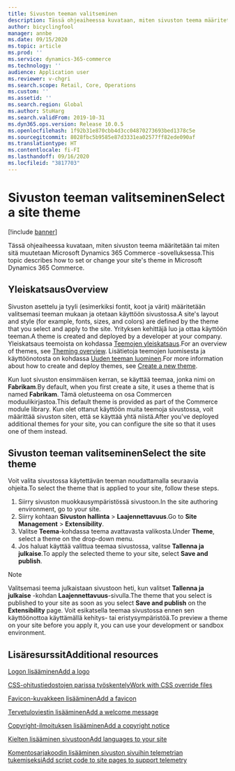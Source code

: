 ```yaml
---
title: Sivuston teeman valitseminen
description: Tässä ohjeaiheessa kuvataan, miten sivuston teema määritetään tai miten sitä muutetaan Microsoft Dynamics 365 Commerce -sovelluksessa.
author: bicyclingfool
manager: annbe
ms.date: 09/15/2020
ms.topic: article
ms.prod: ''
ms.service: dynamics-365-commerce
ms.technology: ''
audience: Application user
ms.reviewer: v-chgri
ms.search.scope: Retail, Core, Operations
ms.custom: ''
ms.assetid: ''
ms.search.region: Global
ms.author: StuHarg
ms.search.validFrom: 2019-10-31
ms.dyn365.ops.version: Release 10.0.5
ms.openlocfilehash: 1f92b31e870cbb4d3cc04870273693bed1378c5e
ms.sourcegitcommit: 8028fbc5b9585e87d3331ea02577ff82ede090af
ms.translationtype: HT
ms.contentlocale: fi-FI
ms.lasthandoff: 09/16/2020
ms.locfileid: "3817703"
---
```

# <a name="select-a-site-theme"></a><span data-ttu-id="f3dc4-103">Sivuston teeman valitseminen</span><span class="sxs-lookup"><span data-stu-id="f3dc4-103">Select a site theme</span></span>

[!include [banner](includes/banner.md)]

<span data-ttu-id="f3dc4-104">Tässä ohjeaiheessa kuvataan, miten sivuston teema määritetään tai miten sitä muutetaan Microsoft Dynamics 365 Commerce -sovelluksessa.</span><span class="sxs-lookup"><span data-stu-id="f3dc4-104">This topic describes how to set or change your site's theme in Microsoft Dynamics 365 Commerce.</span></span>

## <a name="overview"></a><span data-ttu-id="f3dc4-105">Yleiskatsaus</span><span class="sxs-lookup"><span data-stu-id="f3dc4-105">Overview</span></span>

<span data-ttu-id="f3dc4-106">Sivuston asettelu ja tyyli (esimerkiksi fontit, koot ja värit) määritetään valitsemasi teeman mukaan ja otetaan käyttöön sivustossa.</span><span class="sxs-lookup"><span data-stu-id="f3dc4-106">A site's layout and style (for example, fonts, sizes, and colors) are defined by the theme that you select and apply to the site.</span></span> <span data-ttu-id="f3dc4-107">Yrityksen kehittäjä luo ja ottaa käyttöön teeman.</span><span class="sxs-lookup"><span data-stu-id="f3dc4-107">A theme is created and deployed by a developer at your company.</span></span> <span data-ttu-id="f3dc4-108">Yleiskatsaus teemoista on kohdassa [Teemojen yleiskatsaus](http://).</span><span class="sxs-lookup"><span data-stu-id="f3dc4-108">For an overview of themes, see [Theming overview](http://).</span></span> <span data-ttu-id="f3dc4-109">Lisätietoja teemojen luomisesta ja käyttöönotosta on kohdassa [Uuden teeman luominen](http://).</span><span class="sxs-lookup"><span data-stu-id="f3dc4-109">For more information about how to create and deploy themes, see [Create a new theme](http://).</span></span>

<span data-ttu-id="f3dc4-110">Kun luot sivuston ensimmäisen kerran, se käyttää teemaa, jonka nimi on **Fabrikam**.</span><span class="sxs-lookup"><span data-stu-id="f3dc4-110">By default, when you first create a site, it uses a theme that is named **Fabrikam**.</span></span> <span data-ttu-id="f3dc4-111">Tämä oletusteema on osa Commercen moduulikirjastoa.</span><span class="sxs-lookup"><span data-stu-id="f3dc4-111">This default theme is provided as part of the Commerce module library.</span></span> <span data-ttu-id="f3dc4-112">Kun olet ottanut käyttöön muita teemoja sivustossa, voit määrittää sivuston siten, että se käyttää yhtä niistä.</span><span class="sxs-lookup"><span data-stu-id="f3dc4-112">After you've deployed additional themes for your site, you can configure the site so that it uses one of them instead.</span></span>

## <a name="select-the-site-theme"></a><span data-ttu-id="f3dc4-113">Sivuston teeman valitseminen</span><span class="sxs-lookup"><span data-stu-id="f3dc4-113">Select the site theme</span></span>

<span data-ttu-id="f3dc4-114">Voit valita sivustossa käytettävän teeman noudattamalla seuraavia ohjeita.</span><span class="sxs-lookup"><span data-stu-id="f3dc4-114">To select the theme that is applied to your site, follow these steps.</span></span>

1. <span data-ttu-id="f3dc4-115">Siirry sivuston muokkausympäristössä sivustoon.</span><span class="sxs-lookup"><span data-stu-id="f3dc4-115">In the site authoring environment, go to your site.</span></span>
1. <span data-ttu-id="f3dc4-116">Siirry kohtaan **Sivuston hallinta** \> **Laajennettavuus**.</span><span class="sxs-lookup"><span data-stu-id="f3dc4-116">Go to **Site Management** \> **Extensibility**.</span></span>
1. <span data-ttu-id="f3dc4-117">Valitse **Teema**-kohdassa teema avattavasta valikosta.</span><span class="sxs-lookup"><span data-stu-id="f3dc4-117">Under **Theme**, select a theme on the drop-down menu.</span></span>
1. <span data-ttu-id="f3dc4-118">Jos haluat käyttää valittua teemaa sivustossa, valitse **Tallenna ja julkaise**.</span><span class="sxs-lookup"><span data-stu-id="f3dc4-118">To apply the selected theme to your site, select **Save and publish**.</span></span>

> [!NOTE]
> <span data-ttu-id="f3dc4-119">Valitsemasi teema julkaistaan sivustoon heti, kun valitset **Tallenna ja julkaise** -kohdan **Laajennettavuus**-sivulla.</span><span class="sxs-lookup"><span data-stu-id="f3dc4-119">The theme that you select is published to your site as soon as you select **Save and publish** on the **Extensibility** page.</span></span> <span data-ttu-id="f3dc4-120">Voit esikatsella teemaa sivustossa ennen sen käyttöönottoa käyttämällä kehitys- tai eristysympäristöä.</span><span class="sxs-lookup"><span data-stu-id="f3dc4-120">To preview a theme on your site before you apply it, you can use your development or sandbox environment.</span></span>

## <a name="additional-resources"></a><span data-ttu-id="f3dc4-121">Lisäresurssit</span><span class="sxs-lookup"><span data-stu-id="f3dc4-121">Additional resources</span></span>

[<span data-ttu-id="f3dc4-122">Logon lisääminen</span><span class="sxs-lookup"><span data-stu-id="f3dc4-122">Add a logo</span></span>](add-logo.md)

[<span data-ttu-id="f3dc4-123">CSS-ohitustiedostojen parissa työskentely</span><span class="sxs-lookup"><span data-stu-id="f3dc4-123">Work with CSS override files</span></span>](css-override-files.md)

[<span data-ttu-id="f3dc4-124">Favicon-kuvakkeen lisääminen</span><span class="sxs-lookup"><span data-stu-id="f3dc4-124">Add a favicon</span></span>](add-favicon.md)

[<span data-ttu-id="f3dc4-125">Tervetuloviestin lisääminen</span><span class="sxs-lookup"><span data-stu-id="f3dc4-125">Add a welcome message</span></span>](add-welcome-message.md)

[<span data-ttu-id="f3dc4-126">Copyright-ilmoituksen lisääminen</span><span class="sxs-lookup"><span data-stu-id="f3dc4-126">Add a copyright notice</span></span>](add-copyright-notice.md)

[<span data-ttu-id="f3dc4-127">Kielten lisääminen sivustoon</span><span class="sxs-lookup"><span data-stu-id="f3dc4-127">Add languages to your site</span></span>](add-languages-to-site.md)

[<span data-ttu-id="f3dc4-128">Komentosarjakoodin lisääminen sivuston sivuihin telemetrian tukemiseksi</span><span class="sxs-lookup"><span data-stu-id="f3dc4-128">Add script code to site pages to support telemetry</span></span>](add-telemetry.md)
